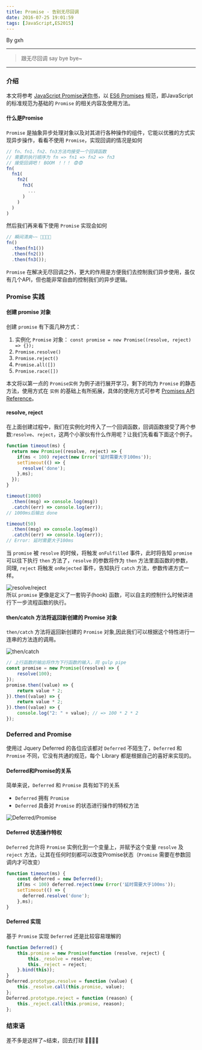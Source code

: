 ```yaml
---
title: Promise - 告别无尽回调
date: 2016-07-25 19:01:59
tags: [JavaScript,ES2015]
---
```


By gxh

-------

> 跟无尽回调 say bye bye~  

-------

### 介绍
本文将参考 [JavaScript Promise迷你书](http://liubin.org/promises-book/#)，以 [ES6 Promises](https://tc39.github.io/ecma262/#sec-promise-objects) 规范，即JavaScript的标准规范为基础的 `Promise` 的相关内容及使用方法。

#### 什么是Promise
`Promise` 是抽象异步处理对象以及对其进行各种操作的组件，它能以优雅的方式实现异步操作，看看不使用 `Promise`，实现回调的情况是如何
```javascript
// fn、fn1、fn2、fn3方法均接受一个回调函数
// 需要的执行顺序为 fn => fn1 => fn2 => fn3
// 接受回调吧！ BOOM ！！！ 😨😨
fn(
  fn1(
    fn2(
      fn3(
        ...
      )
    )
  )
)
```

然后我们再来看下使用 `Promise` 实现会如何
```javascript
// 瞬间清爽~~ 🍉🍉🍉🍉
fn()
  .then(fn1())
  .then(fn2())
  .then(fn3());
```

`Promise` 在解决无尽回调之外，更大的作用是方便我们去控制我们异步使用，虽仅有几个API，但也能非常自由的控制我们的异步逻辑。

### Promise 实践
#### 创建 promise 对象
创建 `promise` 有下面几种方式：
1. 实例化 `Promise` 对象： ``const promise = new Promise((resolve, reject) => {});``
1. `Promise.resolve()`
1. `Promise.reject()`
1. `Promise.all([])`
1. `Promise.race([])`

本文将以第一点的 `Promise实例` 为例子进行展开学习，剩下的均为 `Promise` 的静态方法，使用方式在 `实例` 的基础上有所拓展，具体的使用方式可参考 [Promises API Reference](http://liubin.org/promises-book/#promise-api-reference)。

#### resolve, reject
在上面创建过程中，我们在实例化时传入了一个回调函数，回调函数接受了两个参数:`resolve`、`reject`，这两个小家伙有什么作用呢？让我们先看看下面这个例子。
```javascript
function timeout(ms) {
  return new Promise((resolve, reject) => {
    if(ms < 100) reject(new Error('延时需要大于100ms'));
    setTimeout(() => {
      resolve('done');
    },ms);
  });
}

timeout(1000)
  .then((msg) => console.log(msg))
  .catch((err) => console.log(err));
// 1000ms后输出 done

timeout(50)
  .then((msg) => console.log(msg))
  .catch((err) => console.log(err));
// Error: 延时需要大于100ms
```

当 `promise` 被 `resolve` 的时候，将触发 `onFulfilled` 事件，此时将告知 `promise` 可以往下执行 `then` 方法了，`resolve` 的参数将作为 `then` 方法里面函数的参数，同理, `reject` 将触发 `onRejected` 事件，告知执行 `catch` 方法，参数传递方式一样。   

![resolve/reject](http://liubin.org/promises-book/Ch1_WhatsPromises/img/promise-onFulfilled_onRejected.png)  
所以 `promise` 更像是定义了一套钩子(hook) 函数，可以自主的控制什么时候讲进行下一步流程函数的执行。

#### then/catch 方法将返回新创建的 Promise 对象
`then/catch` 方法将返回新创建的 `Promise` 对象,因此我们可以根据这个特性进行一连串的方法连的调用。

![then/catch](http://liubin.org/promises-book/Ch2_HowToWrite/img/then_catch.png)  
```javascript
// 上行函数的输出将作为下行函数的输入，同 gulp pipe
const promise = new Promise((resolve) => {
    resolve(100);
});
promise.then((value) => {
    return value * 2;
}).then((value) => {
    return value * 2;
}).then((value) => {
    console.log("2: " + value); // => 100 * 2 * 2
});
```

### Deferred and Promise
使用过 Jquery Deferred 的各位应该都对 `Deferred` 不陌生了，`Deferred` 和 `Promise` 不同，它没有共通的规范，每个 Library 都是根据自己的喜好来实现的。

#### Deferred和Promise的关系
简单来说，`Deferred` 和 `Promise` 具有如下的关系
* `Deferred` 拥有 `Promise`
* `Deferred` 具备对 `Promise` 的状态进行操作的特权方法  

![Deferred/Promise](http://liubin.org/promises-book/Ch4_AdvancedPromises/img/deferred-and-promise.png)  

#### Deferred 状态操作特权
`Deferred` 允许将 `Promise` 实例化到一个变量上，并赋予这个变量 `resolve` 及 `reject` 方法，让其在任何时刻都可以改变Promise状态（`Promise` 需要在参数回调内才可改变）
```javascript
function timeout(ms) {
    const deferred = new Deferred();
    if(ms < 100) deferred.reject(new Error('延时需要大于100ms'));
    setTimeout(() => {
      deferred.resolve('done');
    },ms);
}
```

#### Deferred 实现
基于 `Promise` 实现 `Deferred` 还是比较容易理解的
```javascript
function Deferred() {
    this.promise = new Promise(function (resolve, reject) {
        this._resolve = resolve;
        this._reject = reject;
    }.bind(this));
}
Deferred.prototype.resolve = function (value) {
    this._resolve.call(this.promise, value);
};
Deferred.prototype.reject = function (reason) {
    this._reject.call(this.promise, reason);
};
```

### 结束语
差不多是这样了~结束，回去打球 🏀🏀🏀🏀

